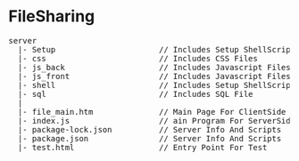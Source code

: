 # FileSharing
<pre>
server
&nbsp;&nbsp;|-&nbsp;Setup&#009;&#009;&#009;//&nbsp;Includes&nbsp;Setup&nbsp;ShellScripts(Sub)
&nbsp;&nbsp;|-&nbsp;css&#009;&#009;&#009;//&nbsp;Includes&nbsp;CSS&nbsp;Files
&nbsp;&nbsp;|-&nbsp;js_back&#009;&#009;&#009;//&nbsp;Includes&nbsp;Javascript&nbsp;Files&nbsp;Running&nbsp;On&nbsp;The&nbsp;ServerSide
&nbsp;&nbsp;|-&nbsp;js_front&#009;&#009;&#009;//&nbsp;Includes&nbsp;Javascript&nbsp;Files&nbsp;Running&nbsp;On&nbsp;The&nbsp;ClientSide
&nbsp;&nbsp;|-&nbsp;shell&#009;&#009;&#009;//&nbsp;Includes&nbsp;Setup&nbsp;ShellScripts(Main)
&nbsp;&nbsp;|-&nbsp;sql&#009;&#009;&#009;//&nbsp;Includes&nbsp;SQL&nbsp;File
&nbsp;&nbsp;|
&nbsp;&nbsp;|-&nbsp;file_main.htm&#009;&#009;//&nbsp;Main&nbsp;Page&nbsp;For&nbsp;ClientSide
&nbsp;&nbsp;|-&nbsp;index.js&#009;&#009;&#009;//&nbsp;ain&nbsp;Program For&nbsp;ServerSide
&nbsp;&nbsp;|-&nbsp;package-lock.json&#009;&#009;//&nbsp;Server&nbsp;Info&nbsp;And&nbsp;Scripts
&nbsp;&nbsp;|-&nbsppackage.json&#009;&#009;//&nbsp;Server&nbsp;Info&nbsp;And&nbsp;Scripts
&nbsp;&nbsp;|-&nbsp;test.html&#009;&#009;&#009;//&nbsp;Entry&nbsp;Point&nbsp;For&nbsp;Test
</pre>
